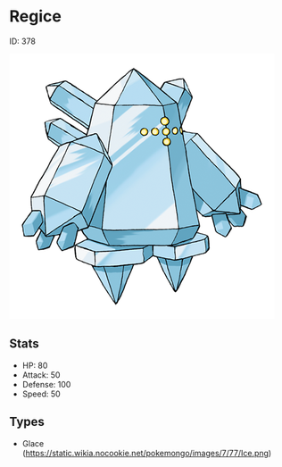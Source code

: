 # Regice


ID: 378

![](https://raw.githubusercontent.com/PokeAPI/sprites/master/sprites/pokemon/other/official-artwork/378.png "Regice")

## Stats


 - HP: 80
 - Attack: 50
 - Defense: 100
 - Speed: 50

## Types


 - Glace (https://static.wikia.nocookie.net/pokemongo/images/7/77/Ice.png)
